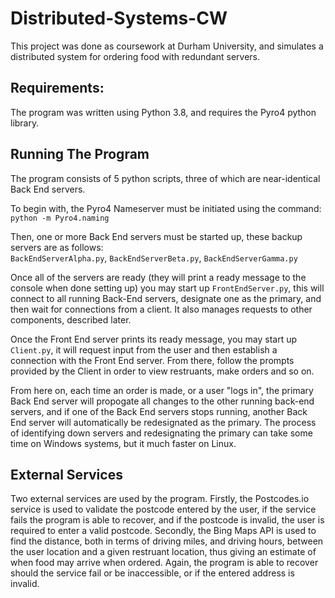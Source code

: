 # Distributed-Systems-CW
This project was done as coursework at Durham University, and simulates a distributed system for ordering food with redundant servers.
## Requirements:
The program was written using Python 3.8, and requires the Pyro4 python library.
## Running The Program
The program consists of 5 python scripts,
three of which are near-identical Back End
servers.

To begin with, the Pyro4 Nameserver must be
initiated using the command:  
`python -m Pyro4.naming`

Then, one or more Back End servers must be started up, these backup servers are as follows:  
`BackEndServerAlpha.py`, `BackEndServerBeta.py`, `BackEndServerGamma.py`

Once all of the servers are ready (they will print a ready message to the console when done setting up)
you may start up `FrontEndServer.py`, this will connect to all running Back-End servers, designate one as the
primary, and then wait for connections from a client. It also manages requests to other components, described
later. 

Once the Front End server prints its ready message, you may start up  `Client.py`, it will request
input from the user and then establish a connection with the Front End server. From there, follow the
prompts provided by the Client in order to view restruants, make orders and so on.

From here on, each time an order is made, or a user "logs in", the primary Back End server will propogate
all changes to the other running back-end servers, and if one of the Back End servers stops running, another
Back End server will automatically be redesignated as the primary. The process of identifying down servers
and redesignating the primary can take some time on Windows systems, but it much faster on Linux. 

## External Services
Two external services are used by the program. Firstly, the Postcodes.io service is used to validate the
postcode entered by the user, if the service fails the program is able to recover, and if the postcode
is invalid, the user is required to enter a valid postcode. Secondly, the Bing Maps API is used to find the
distance, both in terms of driving miles, and driving hours, between the user location and a given restruant
location, thus giving an estimate of when food may arrive when ordered. Again, the program is able to recover
should the service fail or be inaccessible, or if the entered address is invalid. 
